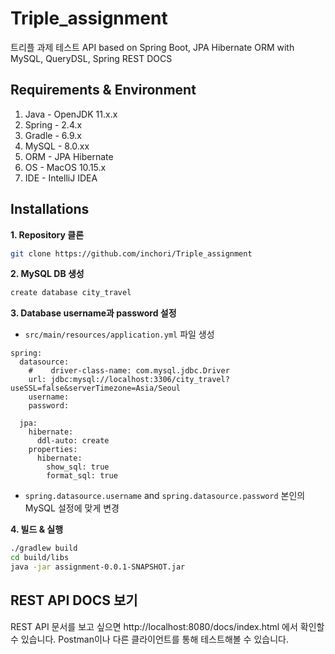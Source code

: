 # Triple_assignment

트리플 과제 테스트 API based on Spring Boot, JPA Hibernate ORM with MySQL, QueryDSL, Spring REST DOCS

## Requirements & Environment
1. Java - OpenJDK 11.x.x
2. Spring - 2.4.x
3. Gradle - 6.9.x
4. MySQL - 8.0.xx
5. ORM - JPA Hibernate
6. OS - MacOS 10.15.x
7. IDE - IntelliJ IDEA

## Installations

**1. Repository 클론**
```bash
git clone https://github.com/inchori/Triple_assignment
```

**2. MySQL DB 생성**
```bash
create database city_travel
```

**3. Database username과 password 설정**
+ `src/main/resources/application.yml` 파일 생성
```
spring:
  datasource:
    #    driver-class-name: com.mysql.jdbc.Driver
    url: jdbc:mysql://localhost:3306/city_travel?useSSL=false&serverTimezone=Asia/Seoul
    username: 
    password:

  jpa:
    hibernate:
      ddl-auto: create
    properties:
      hibernate:
        show_sql: true
        format_sql: true

```
+ `spring.datasource.username` and `spring.datasource.password` 본인의 MySQL 설정에 맞게 변경

**4. 빌드 & 실행**
```bash
./gradlew build
cd build/libs
java -jar assignment-0.0.1-SNAPSHOT.jar
```

## REST API DOCS 보기
REST API 문서를 보고 싶으면 http://localhost:8080/docs/index.html 에서 확인할 수 있습니다.
Postman이나 다른 클라이언트를 통해 테스트해볼 수 있습니다.
